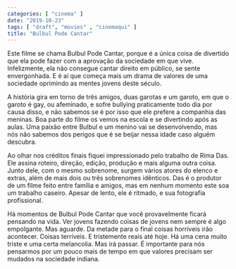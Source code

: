 ```yaml
---
categories: [ "cinema" ]
date: "2019-10-23"
tags: [ "draft", "movies" , "cinemaqui" ]
title: "Bulbul Pode Cantar"
---
```

Este filme se chama Bulbul Pode Cantar, porque é a única coisa de
divertido que ela pode fazer com a aprovação da sociedade em que
vive. Infelizmente, ela não consegue cantar direito em público, se
sente envergonhada. E é aí que começa mais um drama de valores de
uma sociedade oprimindo as mentes jovens deste século.

A história gira em torno de três amigos, duas garotas e um garoto,
em que o garoto é gay, ou afeminado, e sofre bullying praticamente
todo dia por causa disso, e não sabemos se é por isso que ele prefere
a companhia das meninas. Boa parte do filme os vemos na escola e se
divertindo após as aulas. Uma paixão entre Bulbul e um menino vai se
desenvolvendo, mas nós não sabemos dos perigos que é se beijar nessa
idade caso alguém descubra.

Ao olhar nos créditos finais fiquei impressionado pelo trabalho de Rima
Das. Ele assina roteiro, direção, edição, produção e mais alguma
outra coisa. Junto dele, com o mesmo sobrenome, surgem vários atores do
elenco e extras, além de mais dois ou três sobrenomes idênticos. Das
é o produtor de um filme feito entre família e amigos, mas em nenhum
momento este soa um trabalho caseiro. Apesar de lento, ele é ritmado,
e sua fotografia profissional.

Há momentos de Bulbul Pode Cantar que você provavelmente ficará
pensando na vida. Ver jovens fazendo coisas de jovens nem sempre é algo
empolgante. Mas aguarde. Da metade para o final coisas horríveis irão
acontecer. Coisas terríveis. E tristemente reais até hoje. Há uma
cena muito triste e uma certa melancolia. Mas irá passar. É importante
para nós pensarmos por um pouco mais de tempo em que valores precisam
ser mudados na sociedade indiana.
